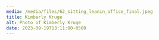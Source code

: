 ```yaml
---
media: /media/files/62_sitting_leanin_office_final.jpeg
title: Kimberly Kruge
alt: Photo of Kimberly Kruge
date: 2023-09-19T13:11:00-0500
---
```

